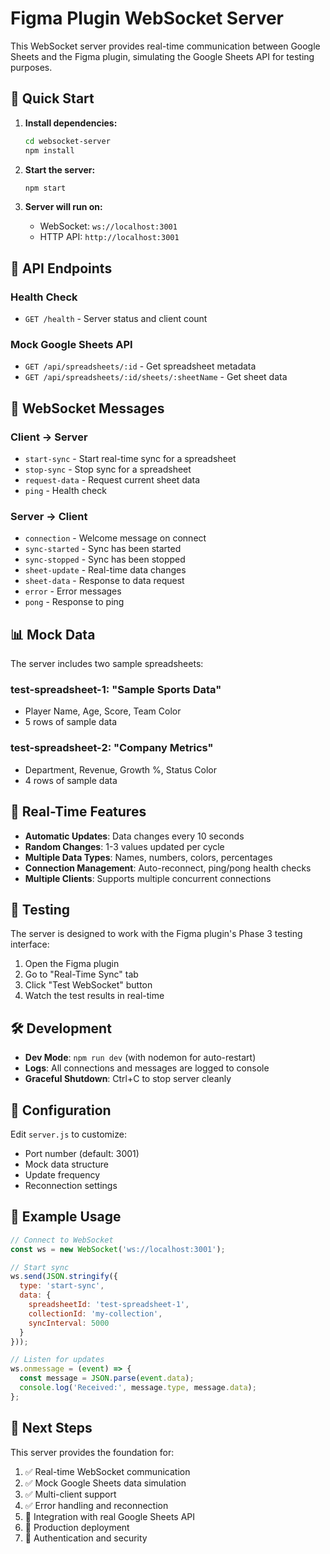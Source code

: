 # Figma Plugin WebSocket Server

This WebSocket server provides real-time communication between Google Sheets and the Figma plugin, simulating the Google Sheets API for testing purposes.

## 🚀 Quick Start

1. **Install dependencies:**
   ```bash
   cd websocket-server
   npm install
   ```

2. **Start the server:**
   ```bash
   npm start
   ```

3. **Server will run on:**
   - WebSocket: `ws://localhost:3001`
   - HTTP API: `http://localhost:3001`

## 📡 API Endpoints

### Health Check
- `GET /health` - Server status and client count

### Mock Google Sheets API
- `GET /api/spreadsheets/:id` - Get spreadsheet metadata
- `GET /api/spreadsheets/:id/sheets/:sheetName` - Get sheet data

## 🔌 WebSocket Messages

### Client → Server
- `start-sync` - Start real-time sync for a spreadsheet
- `stop-sync` - Stop sync for a spreadsheet
- `request-data` - Request current sheet data
- `ping` - Health check

### Server → Client
- `connection` - Welcome message on connect
- `sync-started` - Sync has been started
- `sync-stopped` - Sync has been stopped
- `sheet-update` - Real-time data changes
- `sheet-data` - Response to data request
- `error` - Error messages
- `pong` - Response to ping

## 📊 Mock Data

The server includes two sample spreadsheets:

### test-spreadsheet-1: "Sample Sports Data"
- Player Name, Age, Score, Team Color
- 5 rows of sample data

### test-spreadsheet-2: "Company Metrics"
- Department, Revenue, Growth %, Status Color
- 4 rows of sample data

## 🔄 Real-Time Features

- **Automatic Updates**: Data changes every 10 seconds
- **Random Changes**: 1-3 values updated per cycle
- **Multiple Data Types**: Names, numbers, colors, percentages
- **Connection Management**: Auto-reconnect, ping/pong health checks
- **Multiple Clients**: Supports multiple concurrent connections

## 🧪 Testing

The server is designed to work with the Figma plugin's Phase 3 testing interface:

1. Open the Figma plugin
2. Go to "Real-Time Sync" tab
3. Click "Test WebSocket" button
4. Watch the test results in real-time

## 🛠️ Development

- **Dev Mode**: `npm run dev` (with nodemon for auto-restart)
- **Logs**: All connections and messages are logged to console
- **Graceful Shutdown**: Ctrl+C to stop server cleanly

## 🔧 Configuration

Edit `server.js` to customize:
- Port number (default: 3001)
- Mock data structure
- Update frequency
- Reconnection settings

## 📝 Example Usage

```javascript
// Connect to WebSocket
const ws = new WebSocket('ws://localhost:3001');

// Start sync
ws.send(JSON.stringify({
  type: 'start-sync',
  data: {
    spreadsheetId: 'test-spreadsheet-1',
    collectionId: 'my-collection',
    syncInterval: 5000
  }
}));

// Listen for updates
ws.onmessage = (event) => {
  const message = JSON.parse(event.data);
  console.log('Received:', message.type, message.data);
};
```

## 🎯 Next Steps

This server provides the foundation for:
1. ✅ Real-time WebSocket communication
2. ✅ Mock Google Sheets data simulation
3. ✅ Multi-client support
4. ✅ Error handling and reconnection
5. 🔄 Integration with real Google Sheets API
6. 🔄 Production deployment
7. 🔄 Authentication and security

